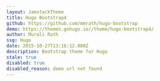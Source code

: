 ```yaml
---
layout: JamstackTheme
title: Hugo Bootstrap4
github: https://github.com/mmrath/hugo-bootstrap
demo: https://themes.gohugo.io//theme/hugo-bootstrap4/
author: Murali Rath
ssg: Hugo
date: 2015-10-27T13:16:12.000Z
description: Bootstrap theme for Hugo
stale: true
disabled: true
disabled_reason: demo url not found
---
```

